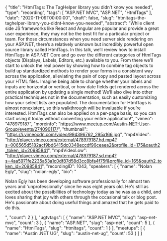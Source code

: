 {
  "title": "HtmlTags: The TagHelper library you didn’t know you needed",
  "type": "recording",
  "tags": [
    "ASP.NET MVC",
    "ASP.NET",
    "HtmlTags"
  ],
  "date": "2020-11-09T00:00:00",
  "draft": false,
  "slug": "htmltags-the-taghelper-library-you-didnt-know-you-needed",
  "abstract": "While client side JS frameworks like React and Angular are popular and provide a great user experience, they may not be the best fit for a particular project or team. For those circumstances when you need server side rendering on your ASP.NET, there’s a relatively unknown but incredibly powerful open source library called HtmlTags. In this talk, we’ll review how to install HtmlTags in ASP.NET Core and go over the different categories of HtmlTags objects (Displays, Labels, Editors, etc.) available to you. From there we’ll start to unlock the real power by showing how to combine tag objects to build up standardized methods to render your forms in a consistent way across the application, alleviating the pain of copy and pasted layout across your HTML files. Imagine being able to change whether your labels and inputs are horizontal or vertical, or how date fields get rendered across the entire application by updating a single method! We’ll also dive into other practical techniques not in the documentation, such as easily customizing how your select lists are populated. The documentation for HtmlTags is almost nonexistent, so this walkthrough will be invaluable if you’re interested. HtmlTags can also be applied on a per-page basis, so you can start using it today without converting your entire application!",
  "vimeo": "478979187",
  "moreinfo": "https://www.meetup.com/Austin-NET-User-Group/events/274090117/",
  "thumbnail": "https://i.vimeocdn.com/video/994396762_295x166.jpg",
  "mp4Video": "http://player.vimeo.com/external/478979187.hd.mp4?s=006565d5182acf9bd6415dc0348eccdf96ceaea2&profile_id=175&oauth2_token_id=20985841",
  "mp4VideoLow": "http://player.vimeo.com/external/478979187.sd.mp4?s=4aa5971fe2235a53a1c0df87d58d3cc8bfa4f75f&profile_id=165&oauth2_token_id=20985841",
  "recordingID": 1043,
  "speakers": [
    {
      "name": "Nolan Egly",
      "slug": "nolan-egly",
      "bio": "<p>Nolan Egly has been developing software professionally for almost ten years and 'unprofessionally' since he was eight years old. He's still as excited about the possibilities of technology today as he was as a child, and loves sharing that joy with others through the occasional talk or blog post. He's passionate about doing useful things and amazed that he gets paid to do this.</p>",
      "count": 2
    }
  ],
  "ugtvtags": [
    {
      "name": "ASP.NET MVC",
      "slug": "asp-net-mvc",
      "count": 3
    },
    {
      "name": "ASP.NET",
      "slug": "asp-net",
      "count": 5
    },
    {
      "name": "HtmlTags",
      "slug": "htmltags",
      "count": 1
    }
  ],
  "meetups": [
    {
      "name": "Austin .NET UG",
      "slug": "austin-net-ug",
      "count": 53
    }
  ]
}